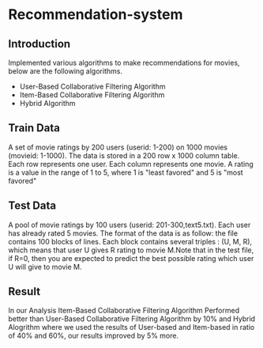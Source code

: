 # Recommendation-system

## Introduction
Implemented various algorithms to make recommendations for movies, below are the following algorithms.
*  User-Based Collaborative Filtering Algorithm
*  Item-Based Collaborative Filtering Algorithm 
*  Hybrid Algorithm

## Train Data
A set of movie ratings by 200 users (userid: 1-200) on 1000 movies (movieid: 1-1000). The data is stored in a 200 row x 1000 column table. Each row represents one user. Each column represents one movie. A rating is a value in the range of 1 to 5, where 1 is "least favored" and 5 is "most favored"

## Test Data
A pool of movie ratings by 100 users (userid: 201-300,text5.txt). Each user has already rated 5 movies. The format of the data is as follow: the file contains 100 blocks of lines. Each block contains several triples : (U, M, R), which means that user U gives R rating to movie M.Note that in the test file, if R=0, then you are expected to predict the best possible rating which user U will give to movie M.

## Result
In our Analysis Item-Based Collaborative Filtering Algorithm Performed better than User-Based Collaborative Filtering Algorithm by 10% and Hybrid Alogrithm where we used the results of User-based and Item-based in ratio of 40% and 60%, our results improved by 5% more.
